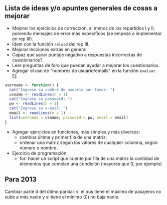 Lista de ideas y/o apuntes generales de cosas a mejorar 
-------------------------------------------------------

* Mejorar los ejercicios de corrección, al menos de los repartidos I y II, poniendo mensajes de error más específicos (se empezó a implementar en rep III).
* Ídem con la función `reload` del rep III.
* Mejorar lecciones extras en general.
* Capaz que sacar puntaje negativo a respuestas incorrectas de cuestionarios?.
* Leer preguntas de foro que puedan ayudar a mejorar los cuestionarios.
* Agregar el uso de "nombres de usuario/emails" en la función `evaluar`. Ej:

```r
username <- function() {
  cat("Ingrese su nombre de usuario por favor: ")
  usname <- readLines(n = 1)
  cat("Ingrese su password: ")
  pw <- readLines(n = 1)
  cat("Ingrese su e-mail: ")
  email <- readLines(n = 1)
  list(username = usname, password = pw, email = email)
}
```

* Agregar ejercicios en funciones, más simples y más diversos:
  - cambiar última y primer fila de una matriz; 
  - ordenar una matriz según los valores de cualquier columna, según número o nombre.
* Ejercicio de programación:
  - for: hacer un script que cuente por fila de una matriz la cantidad de elementos que cumplan una condición (mayores que 0, por ejemplo)

Para 2013
---------

Cambiar parte d del útimo parcial: si el bus tiene el máximo de pasajeros no sube a más nadie y si tiene el mínimo (0) no baja nadie.

